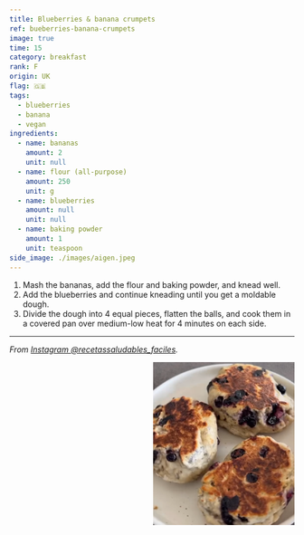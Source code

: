 ```yaml
---
title: Blueberries & banana crumpets 
ref: bueberries-banana-crumpets 
image: true
time: 15
category: breakfast
rank: F
origin: UK
flag: 🇬🇧
tags:
  - blueberries
  - banana
  - vegan
ingredients:
  - name: bananas
    amount: 2
    unit: null
  - name: flour (all-purpose)
    amount: 250
    unit: g
  - name: blueberries
    amount: null
    unit: null
  - name: baking powder
    amount: 1
    unit: teaspoon
side_image: ./images/aigen.jpeg
---
```


1. Mash the bananas, add the flour and baking powder, and knead well. 
2. Add the blueberries and continue kneading until you get a moldable dough.
3. Divide the dough into 4 equal pieces, flatten the balls, and cook them in a covered pan over medium-low heat for 4 minutes on each side.

---

_From [Instagram @recetassaludables_faciles](https://www.instagram.com/p/C7aMwlQulgb/?utm_source=ig_web_copy_link&igsh=MzRlODBiNWFlZA==)._

<img src="images/blueberries_banana_crumpets.png" style="width:250px; float:right;"/>